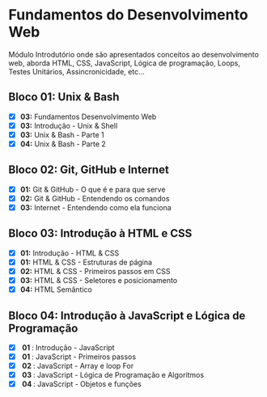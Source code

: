 ﻿#  Fundamentos do Desenvolvimento Web

Módulo Introdutório onde são apresentados conceitos ao desenvolvimento web, aborda HTML, CSS, JavaScript, Lógica de programação, Loops,  Testes Unitários, Assincronicidade, etc...

## Bloco 01: Unix & Bash

 - [x] **03:** Fundamentos Desenvolvimento Web
 - [x] **03:** Introdução - Unix & Shell
 - [x] **03:** Unix & Bash - Parte 1
 - [x] **04:** Unix & Bash - Parte 2

## Bloco 02: Git, GitHub e Internet

 - [x] **01:** Git & GitHub - O que é e para que serve
 - [x] **02:** Git & GitHub - Entendendo os comandos
 - [x] **03:** Internet - Entendendo como ela funciona

## Bloco 03: Introdução à HTML e CSS

 - [x] **01:** Introdução - HTML & CSS
 - [x] **01:** HTML & CSS - Estruturas de página
 - [x] **02:** HTML & CSS - Primeiros passos em CSS
 - [x] **03:** HTML & CSS - Seletores e posicionamento
 - [x] **04:** HTML Semântico

## Bloco 04: Introdução à JavaScript e Lógica de Programação

 - [x] <strong> 01 </strong> : Introdução - JavaScript
 - [x] <strong> 01 </strong> : JavaScript - Primeiros passos
 - [x] <strong> 02 </strong> : JavaScript - Array e loop For
 - [x] <strong> 03 </strong> : JavaScript - Lógica de Programação e Algoritmos
 - [x] <strong> 04 </strong> : JavaScript - Objetos e funções
